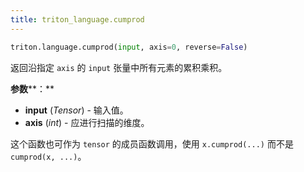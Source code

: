 ```yaml
---
title: triton_language.cumprod
---
```


```python
triton.language.cumprod(input, axis=0, reverse=False)
```


返回沿指定 `axis` 的 `input` 张量中所有元素的累积乘积。 


**参数****：**

* **input** (*Tensor*) - 输入值。
* **axis** (*int*) - 应进行扫描的维度。

这个函数也可作为 `tensor` 的成员函数调用，使用 `x.cumprod(...)` 而不是 `cumprod(x, ...)`。


